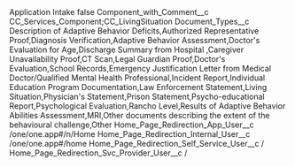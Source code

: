 <?xml version="1.0" encoding="UTF-8"?>
<CustomMetadata xmlns="http://soap.sforce.com/2006/04/metadata" xmlns:xsi="http://www.w3.org/2001/XMLSchema-instance" xmlns:xsd="http://www.w3.org/2001/XMLSchema">
    <label>Application Intake</label>
    <protected>false</protected>
    <values>
        <field>Component_with_Comment__c</field>
        <value xsi:type="xsd:string">CC_Services_Component;CC_LivingSituation</value>
    </values>
    <values>
        <field>Document_Types__c</field>
        <value xsi:type="xsd:string">Description of Adaptive Behavior Deficits,Authorized Representative Proof,Diagnosis Verification,Adaptive Behavior Assessment,Doctor&apos;s Evaluation for Age,Discharge Summary from Hospital
,Caregiver Unavailability Proof,CT Scan,Legal Guardian Proof,Doctor&apos;s Evaluation,School Records,Emergency Justification Letter from Medical Doctor/Qualified Mental Health Professional,Incident Report,Individual Education Program Documentation,Law Enforcement Statement,Living Situation,Physician&apos;s Statement,Prison Statement,Psycho-educational Report,Psychological Evaluation,Rancho Level,Results of Adaptive Behavior Abilities Assessment,MRI,Other documents describing the extent of the behavioural challenge,Other</value>
    </values>
    <values>
        <field>Home_Page_Redirection_App_User__c</field>
        <value xsi:type="xsd:string">/one/one.app#/n/Home</value>
    </values>
    <values>
        <field>Home_Page_Redirection_Internal_User__c</field>
        <value xsi:type="xsd:string">/one/one.app#/home</value>
    </values>
    <values>
        <field>Home_Page_Redirection_Self_Service_User__c</field>
        <value xsi:type="xsd:string">/</value>
    </values>
    <values>
        <field>Home_Page_Redirection_Svc_Provider_User__c</field>
        <value xsi:type="xsd:string">/</value>
    </values>
</CustomMetadata>
